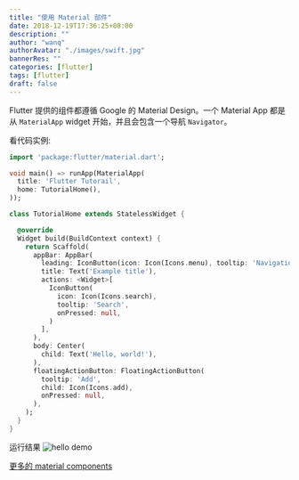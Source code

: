 ```yaml
---
title: "使用 Material 部件"
date: 2018-12-19T17:36:25+08:00
description: ""
author: "wanq"
authorAvatar: "./images/swift.jpg"
bannerRes: ""
categories: [flutter]
tags: [flutter]
draft: false
---
```

Flutter 提供的组件都遵循 Google 的 Material Design。一个 Material App 都是从 `MaterialApp` widget 开始，并且会包含一个导航 `Navigator`。

看代码实例:
<!--more-->
```dart
import 'package:flutter/material.dart';

void main() => runApp(MaterialApp(
  title: 'Flutter Tutorail',
  home: TutorialHome(),
));

class TutorialHome extends StatelessWidget {

  @override
  Widget build(BuildContext context) {
    return Scaffold(
      appBar: AppBar(
        leading: IconButton(icon: Icon(Icons.menu), tooltip: 'Navigation menu', onPressed: null),
        title: Text('Example title'),
        actions: <Widget>[
          IconButton(
            icon: Icon(Icons.search),
            tooltip: 'Search',
            onPressed: null,
          )
        ],
      ),
      body: Center(
        child: Text('Hello, world!'),
      ),
      floatingActionButton: FloatingActionButton(
        tooltip: 'Add',
        child: Icon(Icons.add),
        onPressed: null,
      ),
    );
  }
}
```


运行结果
![hello demo](/post/flutter/QQ20181219-160652@2x.png)


[更多的 material components](https://flutter.io/docs/development/ui/widgets/material)
